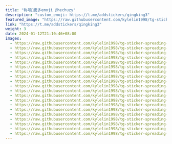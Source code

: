 ```yaml
---
title: "称号💜更多emoji @hechuzy"
description: "custom_emoji: https://t.me/addstickers/qingking3"
featured_image: "https://raw.githubusercontent.com/kylelin1998/tg-sticker-spreading-worldwide-images/main/img/5d4a6778-20dc-4092-9cf6-ef0279bf5ec6.jpg"
link: "https://t.me/addstickers/qingking3"
weight: 3
date: 2024-01-12T21:10:46+08:00
images:
  - https://raw.githubusercontent.com/kylelin1998/tg-sticker-spreading-worldwide-images/main/img/5d4a6778-20dc-4092-9cf6-ef0279bf5ec6.jpg
  - https://raw.githubusercontent.com/kylelin1998/tg-sticker-spreading-worldwide-images/main/img/3e17d84e-986b-409c-a2d8-c79083979a01.jpg
  - https://raw.githubusercontent.com/kylelin1998/tg-sticker-spreading-worldwide-images/main/img/f5e2371a-f8ea-4cc5-885e-7801e3b989d9.jpg
  - https://raw.githubusercontent.com/kylelin1998/tg-sticker-spreading-worldwide-images/main/img/84020760-b8f5-4f2e-8433-cb94efe337e7.jpg
  - https://raw.githubusercontent.com/kylelin1998/tg-sticker-spreading-worldwide-images/main/img/9d8a92d6-61c1-4e2c-8454-b27f30abf3fb.jpg
  - https://raw.githubusercontent.com/kylelin1998/tg-sticker-spreading-worldwide-images/main/img/da5258a6-42fd-4903-9865-8b21b25005e8.jpg
  - https://raw.githubusercontent.com/kylelin1998/tg-sticker-spreading-worldwide-images/main/img/13b63e3d-70ac-42a9-8dcf-760ec582f0a0.jpg
  - https://raw.githubusercontent.com/kylelin1998/tg-sticker-spreading-worldwide-images/main/img/9438387f-98f9-41d5-b8d3-0492b372f6aa.jpg
  - https://raw.githubusercontent.com/kylelin1998/tg-sticker-spreading-worldwide-images/main/img/c88618bf-179d-4f78-b7f6-2cc6411d48c7.jpg
  - https://raw.githubusercontent.com/kylelin1998/tg-sticker-spreading-worldwide-images/main/img/74684ef2-800e-4f54-b53f-5fe92782401c.jpg
  - https://raw.githubusercontent.com/kylelin1998/tg-sticker-spreading-worldwide-images/main/img/e9e3997e-57e5-4fad-a211-80cfdc5b901f.jpg
  - https://raw.githubusercontent.com/kylelin1998/tg-sticker-spreading-worldwide-images/main/img/19443b2d-c357-4a14-badd-e649628e16ca.jpg
  - https://raw.githubusercontent.com/kylelin1998/tg-sticker-spreading-worldwide-images/main/img/fe6667e2-0b28-477d-8ef3-5d767ccc79ac.jpg
  - https://raw.githubusercontent.com/kylelin1998/tg-sticker-spreading-worldwide-images/main/img/760f7719-ef81-48c3-91a3-38658838973f.jpg
  - https://raw.githubusercontent.com/kylelin1998/tg-sticker-spreading-worldwide-images/main/img/15a0d1aa-febb-41fd-aa70-67afb5160660.jpg
  - https://raw.githubusercontent.com/kylelin1998/tg-sticker-spreading-worldwide-images/main/img/5e823d3c-031f-4f57-8c66-2877ae8e24d8.jpg
  - https://raw.githubusercontent.com/kylelin1998/tg-sticker-spreading-worldwide-images/main/img/c2b8f176-7d4f-468d-a3bb-f88c722c11b2.jpg
  - https://raw.githubusercontent.com/kylelin1998/tg-sticker-spreading-worldwide-images/main/img/a1275c15-1853-4d82-aa22-aa3663de8c63.jpg
  - https://raw.githubusercontent.com/kylelin1998/tg-sticker-spreading-worldwide-images/main/img/390037b4-9c0f-48d0-9cae-3ec3e31c10f9.jpg
  - https://raw.githubusercontent.com/kylelin1998/tg-sticker-spreading-worldwide-images/main/img/76caafef-a67a-4083-8eca-dced09be94fc.jpg
---
```

